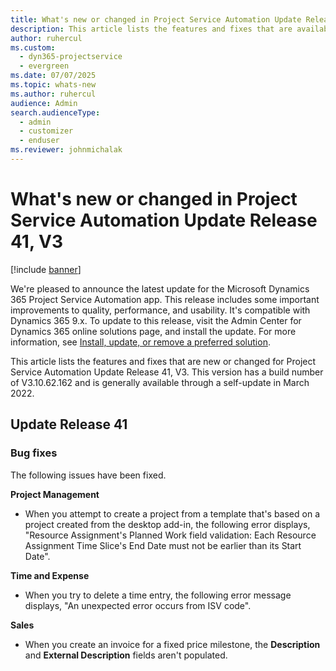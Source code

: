 ```yaml
---
title: What's new or changed in Project Service Automation Update Release 41, V3
description: This article lists the features and fixes that are available in Microsoft Dynamics 365 Project Service Automation Update Release 41, V3.
author: ruhercul
ms.custom: 
  - dyn365-projectservice
  - evergreen
ms.date: 07/07/2025
ms.topic: whats-new
ms.author: ruhercul
audience: Admin
search.audienceType: 
  - admin
  - customizer
  - enduser
ms.reviewer: johnmichalak
---
```


# What's new or changed in Project Service Automation Update Release 41, V3

[!include [banner](../includes/psa-now-project-operations.md)]

We're pleased to announce the latest update for the Microsoft Dynamics 365 Project Service Automation app. This release includes some important improvements to quality, performance, and usability. It's compatible with Dynamics 365 9.x. To update to this release, visit the Admin Center for Dynamics 365 online solutions page, and install the update. For more information, see [Install, update, or remove a preferred solution](/power-platform/admin/install-remove-preferred-solution).

This article lists the features and fixes that are new or changed for Project Service Automation Update Release 41, V3. This version has a build number of V3.10.62.162 and is generally available through a self-update in March 2022.

## Update Release 41

### Bug fixes

The following issues have been fixed.

**Project Management**
- When you attempt to create a project from a template that's based on a project created from the desktop add-in, the following error displays, "Resource Assignment's Planned Work field validation: Each Resource Assignment Time Slice's End Date must not be earlier than its Start Date".

**Time and Expense**
- When you try to delete a time entry, the following error message displays, "An unexpected error occurs from ISV code".

**Sales**
- When you create an invoice for a fixed price milestone, the **Description** and **External Description** fields aren't populated. 
